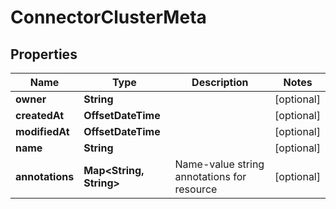 

# ConnectorClusterMeta


## Properties

Name | Type | Description | Notes
------------ | ------------- | ------------- | -------------
**owner** | **String** |  |  [optional]
**createdAt** | **OffsetDateTime** |  |  [optional]
**modifiedAt** | **OffsetDateTime** |  |  [optional]
**name** | **String** |  |  [optional]
**annotations** | **Map&lt;String, String&gt;** | Name-value string annotations for resource |  [optional]



